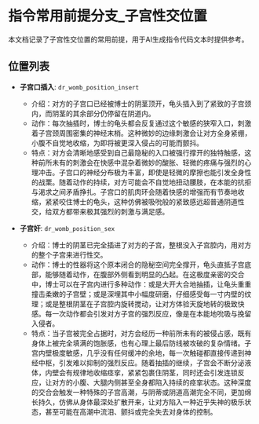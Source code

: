 # 指令常用前提分支_子宫性交位置

本文档记录了子宫性交位置的常用前提，用于AI生成指令代码文本时提供参考。

## 位置列表

- **子宫口插入**: `dr_womb_position_insert`
  - 介绍：对方的子宫口已经被博士的阴茎顶开，龟头插入到了紧致的子宫颈内，而阴茎的其余部分仍停留在阴道内。
  - 动作：每次抽插时，博士的龟头都会反复通过这个敏感的狭窄入口，刺激着子宫颈周围密集的神经末梢。这种微妙的边缘刺激会让对方全身紧绷，小腹不自觉地收缩，为即将被更深入侵占的可能而颤抖。
  - 特点：对方会清晰地感受到自己最隐秘的入口被强行撑开的独特触感，这种前所未有的刺激会在快感中混杂着微妙的酸胀、轻微的疼痛与强烈的心理冲击。子宫口的神经分布极为丰富，即使是轻微的摩擦也能引发全身性的战栗。随着动作的持续，对方可能会不自觉地扭动腰肢，在本能的抗拒与渴求之间矛盾挣扎。子宫口的肌肉环会随着快感的增强而有节奏地收缩，紧紧咬住博士的龟头，这种仿佛被吸吮般的紧致感远超普通阴道性交，给双方都带来极其强烈的刺激与满足感。

- **子宫奸**: `dr_womb_position_sex`
  - 介绍：博士的阴茎已完全插进了对方的子宫，整根没入子宫腔内，用对方的整个子宫来进行性交。
  - 动作：博士的性器将这个原本闭合的隐秘空间完全撑开，龟头直抵子宫底部，能够随着动作，在腹部外侧看到明显的凸起。在这极度亲密的交合中，博士可以在子宫内进行多种动作：或是大开大合地抽插，让龟头重重撞击柔嫩的子宫壁；或是深埋其中小幅度研磨，仔细感受每一寸内壁的纹理；或是整根阴茎在子宫腔内旋转搅动，让对方体验天旋地转的极致快感。每一次动作都会引发对方子宫的强烈反应，像是在本能地吮吸与挽留入侵者。
  - 特点：当子宫被完全占据时，对方会经历一种前所未有的被侵占感，既有身体上被完全填满的饱胀感，也有心理上最后防线被攻破的复杂情绪。子宫内壁极度敏感，几乎没有任何缓冲的余地，每一次触碰都直接传递到神经中枢，引发难以抑制的强烈反应。随着抽插的继续，子宫会不断分泌液体，内壁会有规律地收缩痉挛，紧紧包裹住阴茎，同时还会引发连锁反应，让对方的小腹、大腿内侧甚至全身都陷入持续的痉挛状态。这种深度的交合会触发一种特殊的子宫高潮，与阴蒂或阴道高潮完全不同，更加绵长持久，仿佛从身体最深处扩散开来，让对方陷入一种近乎失神的极乐状态，甚至可能在高潮中流泪、颤抖或完全失去对身体的控制。
